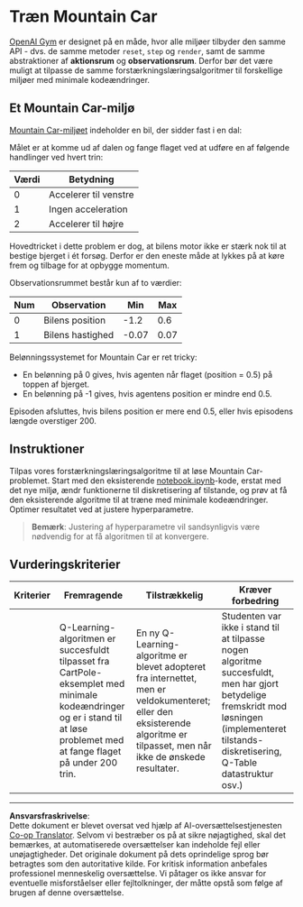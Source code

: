 <!--
CO_OP_TRANSLATOR_METADATA:
{
  "original_hash": "1f2b7441745eb52e25745423b247016b",
  "translation_date": "2025-09-05T01:18:36+00:00",
  "source_file": "8-Reinforcement/2-Gym/assignment.md",
  "language_code": "da"
}
-->
# Træn Mountain Car

[OpenAI Gym](http://gym.openai.com) er designet på en måde, hvor alle miljøer tilbyder den samme API - dvs. de samme metoder `reset`, `step` og `render`, samt de samme abstraktioner af **aktionsrum** og **observationsrum**. Derfor bør det være muligt at tilpasse de samme forstærkningslæringsalgoritmer til forskellige miljøer med minimale kodeændringer.

## Et Mountain Car-miljø

[Mountain Car-miljøet](https://gym.openai.com/envs/MountainCar-v0/) indeholder en bil, der sidder fast i en dal:

Målet er at komme ud af dalen og fange flaget ved at udføre en af følgende handlinger ved hvert trin:

| Værdi | Betydning |
|---|---|
| 0 | Accelerer til venstre |
| 1 | Ingen acceleration |
| 2 | Accelerer til højre |

Hovedtricket i dette problem er dog, at bilens motor ikke er stærk nok til at bestige bjerget i ét forsøg. Derfor er den eneste måde at lykkes på at køre frem og tilbage for at opbygge momentum.

Observationsrummet består kun af to værdier:

| Num | Observation  | Min | Max |
|-----|--------------|-----|-----|
|  0  | Bilens position | -1.2| 0.6 |
|  1  | Bilens hastighed | -0.07 | 0.07 |

Belønningssystemet for Mountain Car er ret tricky:

 * En belønning på 0 gives, hvis agenten når flaget (position = 0.5) på toppen af bjerget.
 * En belønning på -1 gives, hvis agentens position er mindre end 0.5.

Episoden afsluttes, hvis bilens position er mere end 0.5, eller hvis episodens længde overstiger 200.
## Instruktioner

Tilpas vores forstærkningslæringsalgoritme til at løse Mountain Car-problemet. Start med den eksisterende [notebook.ipynb](../../../../8-Reinforcement/2-Gym/notebook.ipynb)-kode, erstat med det nye miljø, ændr funktionerne til diskretisering af tilstande, og prøv at få den eksisterende algoritme til at træne med minimale kodeændringer. Optimer resultatet ved at justere hyperparametre.

> **Bemærk**: Justering af hyperparametre vil sandsynligvis være nødvendig for at få algoritmen til at konvergere. 
## Vurderingskriterier

| Kriterier | Fremragende | Tilstrækkelig | Kræver forbedring |
| --------- | ----------- | ------------- | ----------------- |
|          | Q-Learning-algoritmen er succesfuldt tilpasset fra CartPole-eksemplet med minimale kodeændringer og er i stand til at løse problemet med at fange flaget på under 200 trin. | En ny Q-Learning-algoritme er blevet adopteret fra internettet, men er veldokumenteret; eller den eksisterende algoritme er tilpasset, men når ikke de ønskede resultater. | Studenten var ikke i stand til at tilpasse nogen algoritme succesfuldt, men har gjort betydelige fremskridt mod løsningen (implementeret tilstands-diskretisering, Q-Table datastruktur osv.) |

---

**Ansvarsfraskrivelse**:  
Dette dokument er blevet oversat ved hjælp af AI-oversættelsestjenesten [Co-op Translator](https://github.com/Azure/co-op-translator). Selvom vi bestræber os på at sikre nøjagtighed, skal det bemærkes, at automatiserede oversættelser kan indeholde fejl eller unøjagtigheder. Det originale dokument på dets oprindelige sprog bør betragtes som den autoritative kilde. For kritisk information anbefales professionel menneskelig oversættelse. Vi påtager os ikke ansvar for eventuelle misforståelser eller fejltolkninger, der måtte opstå som følge af brugen af denne oversættelse.